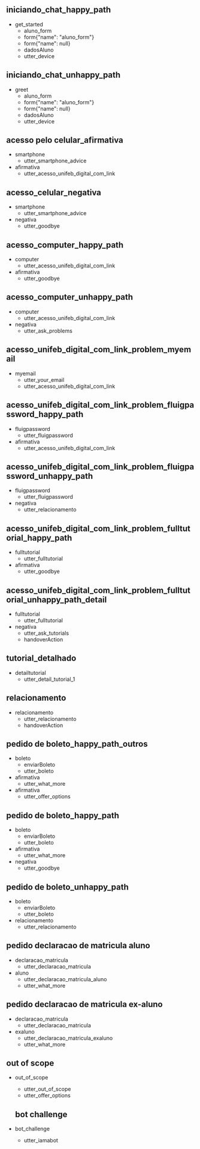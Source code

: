 ## iniciando_chat_happy_path
* get_started
  - aluno_form
  - form{"name": "aluno_form"}
  - form{"name": null}
  - dadosAluno
  - utter_device


## iniciando_chat_unhappy_path
* greet
  - aluno_form
  - form{"name": "aluno_form"}
  - form{"name": null}
  - dadosAluno
  - utter_device

## acesso pelo celular_afirmativa
* smartphone
  - utter_smartphone_advice
* afirmativa
  - utter_acesso_unifeb_digital_com_link

## acesso_celular_negativa
* smartphone
  - utter_smartphone_advice
* negativa
  - utter_goodbye

## acesso_computer_happy_path
* computer
  - utter_acesso_unifeb_digital_com_link
* afirmativa
  - utter_goodbye

## acesso_computer_unhappy_path
* computer
  - utter_acesso_unifeb_digital_com_link
* negativa
  - utter_ask_problems

## acesso_unifeb_digital_com_link_problem_myemail
* myemail
  - utter_your_email
  - utter_acesso_unifeb_digital_com_link

## acesso_unifeb_digital_com_link_problem_fluigpassword_happy_path
* fluigpassword
  - utter_fluigpassword
* afirmativa
  - utter_acesso_unifeb_digital_com_link

## acesso_unifeb_digital_com_link_problem_fluigpassword_unhappy_path
* fluigpassword
  - utter_fluigpassword
* negativa
  - utter_relacionamento

## acesso_unifeb_digital_com_link_problem_fulltutorial_happy_path
* fulltutorial
  - utter_fulltutorial
* afirmativa
  - utter_goodbye

## acesso_unifeb_digital_com_link_problem_fulltutorial_unhappy_path_detail
* fulltutorial
  - utter_fulltutorial
* negativa
  - utter_ask_tutorials
  - handoverAction

## tutorial_detalhado
* detailtutorial
  - utter_detail_tutorial_1

## relacionamento
* relacionamento
  - utter_relacionamento
  - handoverAction

## pedido de boleto_happy_path_outros
* boleto
  - enviarBoleto
  - utter_boleto
* afirmativa
  - utter_what_more
* afirmativa
  - utter_offer_options

## pedido de boleto_happy_path
* boleto
  - enviarBoleto
  - utter_boleto
* afirmativa
  - utter_what_more
* negativa
  - utter_goodbye

## pedido de boleto_unhappy_path
* boleto
  - enviarBoleto
  - utter_boleto
* relacionamento
  - utter_relacionamento

## pedido declaracao de matricula aluno
* declaracao_matricula
  - utter_declaracao_matricula
* aluno
  - utter_declaracao_matricula_aluno
  - utter_what_more

## pedido declaracao de matricula ex-aluno
* declaracao_matricula
  - utter_declaracao_matricula
* exaluno
  - utter_declaracao_matricula_exaluno
  - utter_what_more

## out of scope
* out_of_scope
  - utter_out_of_scope
  - utter_offer_options

  ## bot challenge
* bot_challenge
  - utter_iamabot
